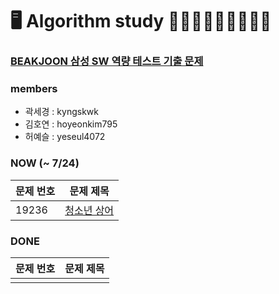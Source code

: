 # 🖥 Algorithm study 👩🏻‍💻👩🏻‍💻👩🏻‍💻

### [BEAKJOON 삼성 SW 역량 테스트 기출 문제](https://www.acmicpc.net/workbook/view/1152)



### members

- 곽세경 : kyngskwk
- 김호연 : hoyeonkim795
- 허예슬 : yeseul4072



### NOW (~ 7/24)

| 문제 번호 | 문제 제목                                            |
| --------- | ---------------------------------------------------- |
| 19236     | [청소년 상어](https://www.acmicpc.net/problem/19236) |



### DONE

| 문제 번호 | 문제 제목 |
| --------- | --------- |
|           |           |

